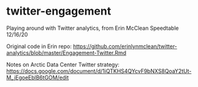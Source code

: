 # twitter-engagement
Playing around with Twitter analytics, from Erin McClean Speedtable 12/16/20

Original code in Erin repo:
https://github.com/erinlynmclean/twitter-analytics/blob/master/Engagement-Twitter.Rmd

Notes on Arctic Data Center Twitter strategy:
https://docs.google.com/document/d/1iQTKHS4QYcvF9bNXS8QoaY2tUt-M_jEgoeEblB6tGOM/edit
